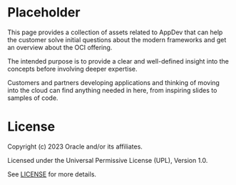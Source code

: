 # Placeholder
This page provides a collection of assets related to AppDev that can help the customer solve initial questions about the modern frameworks and get an overview about the OCI offering.

The intended purpose is to provide a clear and well-defined insight into the concepts before involving deeper expertise.

Customers and partners developing applications and thinking of moving into the cloud can find anything needed in here, from inspiring slides to samples of code.

# License

Copyright (c) 2023 Oracle and/or its affiliates.

Licensed under the Universal Permissive License (UPL), Version 1.0.

See [LICENSE](https://github.com/oracle-devrel/technology-engineering/blob/folder-structure/LICENSE) for more details.
